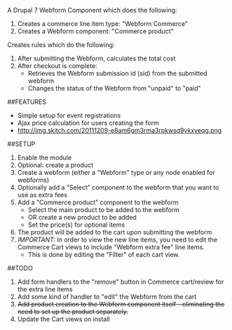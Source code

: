 A Drupal 7 Webform Component which does the following:

1. Creates a commerce line item type: "Webform Commerce"
2. Creates a Webform component: "Commerce product"

Creates rules which do the following:

1. After submitting the Webform, calculates the total cost
2. After checkout is complete:
   * Retrieves the Webform submission id (sid) from the submitted webform
   * Changes the status of the Webform from "unpaid" to "paid"

##FEATURES
* Simple setup for event registrations
* Ajax price calculation for users creating the form
* http://img.skitch.com/20111209-e8am6gm3rma3rpkwsq9ykxyeqg.png

##SETUP
1. Enable the module
2. Optional: create a product
3. Create a webform (either a "Webform" type or any node enabled for webforms)
4. Optionally add a "Select" component to the webform that you want to use as extra fees
5. Add a "Commerce product" component to the webform
   * Select the main product to be added to the webform
   * OR create a new product to be added
   * Set the price(s) for optional items
6. The product will be added to the cart upon submitting the webform
7. *IMPORTANT:* In order to view the new line items, you need to edit the Commerce Cart views to include "Webform extra fee" line items.
   * This is done by editing the "Filter" of each cart view.

##TODO
1. Add form handlers to the "remove" button in Commerce cart/review for the extra line items
2. Add some kind of handler to "edit" the Webform from the cart
3. ~~Add product creation to the Webform component itself - eliminating the need to set up the product separately.~~
4. Update the Cart views on install


